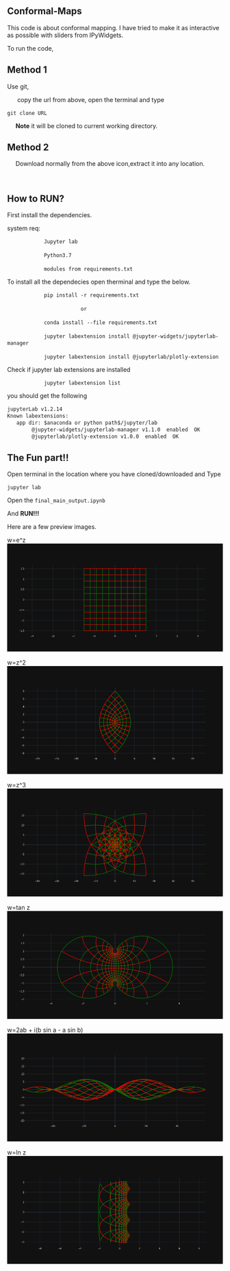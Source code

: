 ## Conformal-Maps

This code is about conformal mapping.
I have tried to make it as interactive as possible with sliders from IPyWidgets.

To run the code,
## Method 1
Use git,

&nbsp;&nbsp; &nbsp;&nbsp; copy the url from above, open the terminal and type
```
git clone URL
```
&nbsp;&nbsp;&nbsp;&nbsp; **Note** it will be cloned to current working directory.

## Method 2
&nbsp;&nbsp;&nbsp;&nbsp; Download normally from the above icon,extract it into any location.

&nbsp;&nbsp;

## How to RUN?

First install the dependencies.

system req:
```
            Jupyter lab

            Python3.7

            modules from requirements.txt

```
To install all the dependecies open therminal and type the below.
```
            pip install -r requirements.txt

                        or

            conda install --file requirements.txt

            jupyter labextension install @jupyter-widgets/jupyterlab-manager

            jupyter labextension install @jupyterlab/plotly-extension
```
Check if jupyter lab extensions are installed
```
            jupyter labextension list
```
you should get the following
```
jupyterLab v1.2.14
Known labextensions:
   app dir: $anaconda or python path$/jupyter/lab
        @jupyter-widgets/jupyterlab-manager v1.1.0  enabled  OK
        @jupyterlab/plotly-extension v1.0.0  enabled  OK
```

## The Fun part!!
Open terminal in the location where you have cloned/downloaded and Type
```
jupyter lab
```

Open the `final_main_output.ipynb`

And **RUN!!!**

Here are a few preview images.

w=e^z
![e^z](e^z.gif)

w=z^2
![z^2](z^2.png)

w=z^3
![z^3](z^3.png)

w=tan z
![tanz](tanz.png)

w=2ab + i(b sin a - a sin b)
![MyFav](MyFav.png)

w=ln z
![lnz](lnz.png)